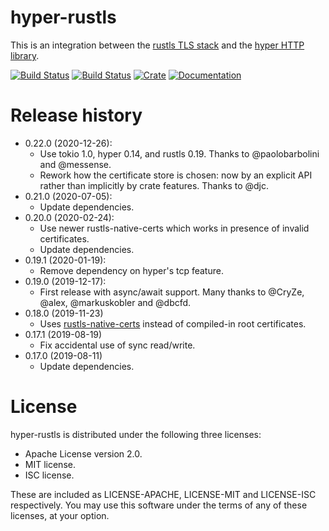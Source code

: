 # hyper-rustls
This is an integration between the [rustls TLS stack](https://github.com/ctz/rustls)
and the [hyper HTTP library](https://github.com/hyperium/hyper).

[![Build Status](https://github.com/ctz/hyper-rustls/workflows/hyper-rustls/badge.svg)](https://github.com/ctz/hyper-rustls/actions)
[![Build Status](https://dev.azure.com/ctz99/ctz/_apis/build/status/ctz.hyper-rustls?branchName=master)](https://dev.azure.com/ctz99/ctz/_build/latest?definitionId=4&branchName=master)
[![Crate](https://img.shields.io/crates/v/hyper-rustls.svg)](https://crates.io/crates/hyper-rustls)
[![Documentation](https://docs.rs/rustls/badge.svg)](https://docs.rs/rustls/)

# Release history
- 0.22.0 (2020-12-26):
  * Use tokio 1.0, hyper 0.14, and rustls 0.19. Thanks to @paolobarbolini and @messense.
  * Rework how the certificate store is chosen: now by an explicit API rather than
    implicitly by crate features. Thanks to @djc.
- 0.21.0 (2020-07-05):
  * Update dependencies.
- 0.20.0 (2020-02-24):
  * Use newer rustls-native-certs which works in presence of invalid certificates.
  * Update dependencies.
- 0.19.1 (2020-01-19):
  * Remove dependency on hyper's tcp feature.
- 0.19.0 (2019-12-17):
  * First release with async/await support.  Many thanks to @CryZe, @alex, @markuskobler and @dbcfd.
- 0.18.0 (2019-11-23)
  * Uses [rustls-native-certs](https://crates.io/crates/rustls-native-certs)
    instead of compiled-in root certificates.
- 0.17.1 (2019-08-19)
  * Fix accidental use of sync read/write.
- 0.17.0 (2019-08-11)
  * Update dependencies.

# License
hyper-rustls is distributed under the following three licenses:

- Apache License version 2.0.
- MIT license.
- ISC license.

These are included as LICENSE-APACHE, LICENSE-MIT and LICENSE-ISC
respectively.  You may use this software under the terms of any
of these licenses, at your option.

